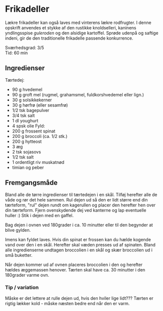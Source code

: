 # Frikadeller

Lækre frikadeller kan også laves med vinterens lækre rodfrugter. I denne
opskrift anvendes et stykke af den rustikke knoldselleri, kaninens yndlingsspise
*guleroden* og den alsidige kartoffel. Sprøde udenpå og saftige indeni, gir de
den traditionelle frikadelle passende konkurrence.

Sværhedsgrad: 3/5  
Tid: 60 min

## Ingredienser
Tærtedej:
 - 90 g hvedemel
 - 90 g groft mel (rugmel, grahamsmel, fuldkorshvedemel eller lign.)
 - 30 g solsikkekerner
 - 30 g hørfrø (eller sesamfrø)
 - 1/2 tsk bagepulver
 - 3/4 tsk salt
 - 1 dl youghurt
 - 4 spsk olie 
 Fyld:
 - 200 g frossent spinat
 - 200 g broccoli (ca. 1/2 stk.)
 - 200 g hytteost
 - 3 æg
 - 2 tsk sojasovs
 - 1/2 tsk salt
 - 1 ordentligt riv muskatnød
 - timian og peber


## Fremgangsmåde
Bland alle de tørre ingredienser til tærtedejen i en skål.
Tilføj herefter alle de våde og rør det hele sammen.
Rul dejen ud så den er lidt større end din tærteform, "rul" dejen rundt om kagerullen og placer den herefter hen over din tærteform.
Fjern ovenskydende dej ved kanterne og lap eventuelle huller :)
Stik i dejen med en gaffel.

Bag dejen i ovnen ved 180grader i ca. 10 minutter eller til den begynder at blive gylden.

Imens kan fyldet laves. Hvis din spinat er frossen kan du hælde kogende vand over den i en skål.
Herefter skal væden presses ud af spinaten.
Bland alle ingredienserne undtagen broccolien i en skål og skær broccolien ud i små buketter.

Når dejen kommer ud af ovnen placeres broccolien i den og herefter hældes æggemassen henover.
Tærten skal have ca. 30 minutter i den 180grader varme ovn. 

### Tip / variation
Måske er det lettere at rulle dejen ud, hvis den hviler lige lidt???
Tærten er rigtig lækker kold - måske næsten bedre end når den er varm.
